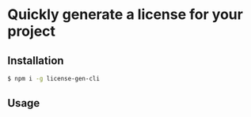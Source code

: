 # Quickly generate a license for your project

## Installation

```bash
$ npm i -g license-gen-cli
```

## Usage
